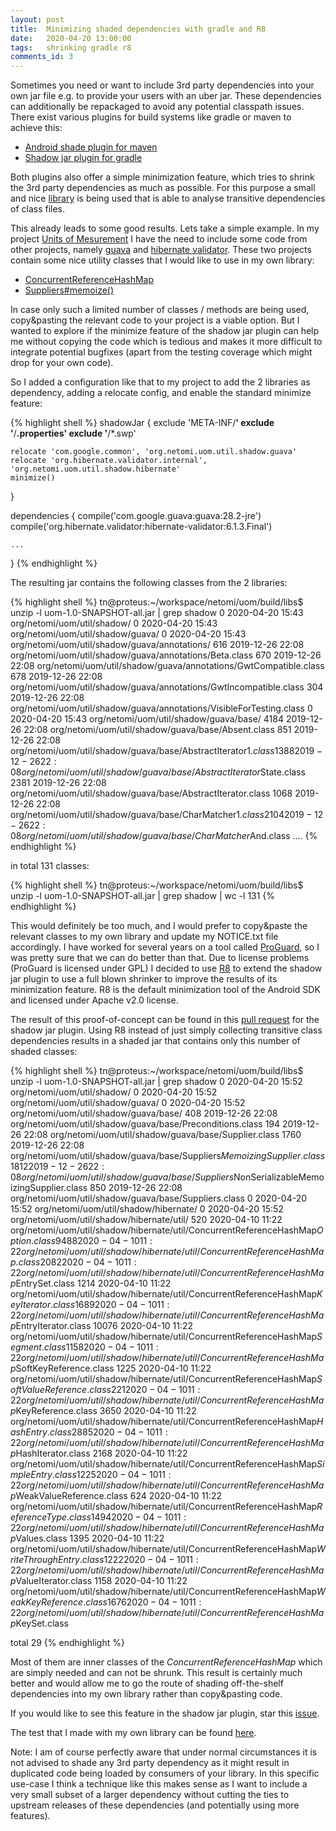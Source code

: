 ```yaml
---
layout: post
title:  Minimizing shaded dependencies with gradle and R8
date:   2020-04-20 13:00:00
tags:   shrinking gradle r8
comments_id: 3
---
```


Sometimes you need or want to include 3rd party dependencies into your own jar file e.g. to provide your users with
an uber jar. These dependencies can additionally be repackaged to avoid any potential classpath issues. There exist
various plugins for build systems like gradle or maven to achieve this:

* [Android shade plugin for maven](http://maven.apache.org/plugins/maven-shade-plugin/index.html)
* [Shadow jar plugin for gradle](https://imperceptiblethoughts.com/shadow/)

Both plugins also offer a simple minimization feature, which tries to shrink the 3rd party dependencies as much as
possible. For this purpose a small and nice [library](https://github.com/tcurdt/jdependency) is being used that is
able to analyse transitive dependencies of class files.

This already leads to some good results. Lets take a simple example. In my project [Units of Mesurement](https://github.com/netomi/uom)
I have the need to include some code from other projects, namely [guava](https://github.com/google/guava) and [hibernate validator](https://github.com/hibernate/hibernate-validator).
These two projects contain some nice utility classes that I would like to use in my own library:

* [ConcurrentReferenceHashMap](https://github.com/hibernate/hibernate-validator/blob/master/engine/src/main/java/org/hibernate/validator/internal/util/ConcurrentReferenceHashMap.java)
* [Suppliers#memoize()](https://github.com/google/guava/blob/master/guava/src/com/google/common/base/Suppliers.java#L101)

In case only such a limited number of classes / methods are being used, copy&pasting the relevant code to your project is a viable option.
But I wanted to explore if the minimize feature of the shadow jar plugin can help me without copying the code which is tedious
and makes it more difficult to integrate potential bugfixes (apart from the testing coverage which might drop for your own code).

So I added a configuration like that to my project to add the 2 libraries as dependency, adding a relocate config,
and enable the standard minimize feature:

{% highlight shell %}
shadowJar {
    exclude 'META-INF/**'
    exclude '**/**.properties'
    exclude '**/*.swp'

    relocate 'com.google.common', 'org.netomi.uom.util.shadow.guava'
    relocate 'org.hibernate.validator.internal', 'org.netomi.uom.util.shadow.hibernate'
    minimize()
}

dependencies {
    compile('com.google.guava:guava:28.2-jre')
    compile('org.hibernate.validator:hibernate-validator:6.1.3.Final')

    ...
}
{% endhighlight %}

The resulting jar contains the following classes from the 2 libraries:

{% highlight shell %}
tn@proteus:~/workspace/netomi/uom/build/libs$ unzip -l uom-1.0-SNAPSHOT-all.jar  | grep shadow
        0  2020-04-20 15:43   org/netomi/uom/util/shadow/
        0  2020-04-20 15:43   org/netomi/uom/util/shadow/guava/
        0  2020-04-20 15:43   org/netomi/uom/util/shadow/guava/annotations/
      616  2019-12-26 22:08   org/netomi/uom/util/shadow/guava/annotations/Beta.class
      670  2019-12-26 22:08   org/netomi/uom/util/shadow/guava/annotations/GwtCompatible.class
      678  2019-12-26 22:08   org/netomi/uom/util/shadow/guava/annotations/GwtIncompatible.class
      304  2019-12-26 22:08   org/netomi/uom/util/shadow/guava/annotations/VisibleForTesting.class
        0  2020-04-20 15:43   org/netomi/uom/util/shadow/guava/base/
     4184  2019-12-26 22:08   org/netomi/uom/util/shadow/guava/base/Absent.class
      851  2019-12-26 22:08   org/netomi/uom/util/shadow/guava/base/AbstractIterator$1.class
     1388  2019-12-26 22:08   org/netomi/uom/util/shadow/guava/base/AbstractIterator$State.class
     2381  2019-12-26 22:08   org/netomi/uom/util/shadow/guava/base/AbstractIterator.class
     1068  2019-12-26 22:08   org/netomi/uom/util/shadow/guava/base/CharMatcher$1.class
     2104  2019-12-26 22:08   org/netomi/uom/util/shadow/guava/base/CharMatcher$And.class
....
{% endhighlight %}

in total 131 classes:

{% highlight shell %}
tn@proteus:~/workspace/netomi/uom/build/libs$ unzip -l uom-1.0-SNAPSHOT-all.jar  | grep shadow | wc -l
131
{% endhighlight %}

This would definitely be too much, and I would prefer to copy&paste the relevant classes to my own library and update
my NOTICE.txt file accordingly. I have worked for several years on a tool called [ProGuard](https://www.guardsquare.com/en/products/proguard),
so I was pretty sure that we can do better than that. Due to license problems (ProGuard is licensed under GPL) I decided to
use [R8](https://r8.googlesource.com/r8) to extend the shadow jar plugin to use a full blown shrinker to improve the results
of its minimization feature. R8 is the default minimization tool of the Android SDK and licensed under Apache v2.0 license.

The result of this proof-of-concept can be found in this [pull request](https://github.com/johnrengelman/shadow/pull/566) for the
shadow jar plugin. Using R8 instead of just simply collecting transitive class dependencies results in a shaded jar that 
contains only this number of shaded classes:

{% highlight shell %}
tn@proteus:~/workspace/netomi/uom/build/libs$ unzip -l uom-1.0-SNAPSHOT-all.jar  | grep shadow 
        0  2020-04-20 15:52   org/netomi/uom/util/shadow/
        0  2020-04-20 15:52   org/netomi/uom/util/shadow/guava/
        0  2020-04-20 15:52   org/netomi/uom/util/shadow/guava/base/
      408  2019-12-26 22:08   org/netomi/uom/util/shadow/guava/base/Preconditions.class
      194  2019-12-26 22:08   org/netomi/uom/util/shadow/guava/base/Supplier.class
     1760  2019-12-26 22:08   org/netomi/uom/util/shadow/guava/base/Suppliers$MemoizingSupplier.class
     1812  2019-12-26 22:08   org/netomi/uom/util/shadow/guava/base/Suppliers$NonSerializableMemoizingSupplier.class
      850  2019-12-26 22:08   org/netomi/uom/util/shadow/guava/base/Suppliers.class
        0  2020-04-20 15:52   org/netomi/uom/util/shadow/hibernate/
        0  2020-04-20 15:52   org/netomi/uom/util/shadow/hibernate/util/
      520  2020-04-10 11:22   org/netomi/uom/util/shadow/hibernate/util/ConcurrentReferenceHashMap$Option.class
     9488  2020-04-10 11:22   org/netomi/uom/util/shadow/hibernate/util/ConcurrentReferenceHashMap.class
     2082  2020-04-10 11:22   org/netomi/uom/util/shadow/hibernate/util/ConcurrentReferenceHashMap$EntrySet.class
     1214  2020-04-10 11:22   org/netomi/uom/util/shadow/hibernate/util/ConcurrentReferenceHashMap$KeyIterator.class
     1689  2020-04-10 11:22   org/netomi/uom/util/shadow/hibernate/util/ConcurrentReferenceHashMap$EntryIterator.class
    10076  2020-04-10 11:22   org/netomi/uom/util/shadow/hibernate/util/ConcurrentReferenceHashMap$Segment.class
     1158  2020-04-10 11:22   org/netomi/uom/util/shadow/hibernate/util/ConcurrentReferenceHashMap$SoftKeyReference.class
     1225  2020-04-10 11:22   org/netomi/uom/util/shadow/hibernate/util/ConcurrentReferenceHashMap$SoftValueReference.class
      221  2020-04-10 11:22   org/netomi/uom/util/shadow/hibernate/util/ConcurrentReferenceHashMap$KeyReference.class
     3650  2020-04-10 11:22   org/netomi/uom/util/shadow/hibernate/util/ConcurrentReferenceHashMap$HashEntry.class
     2885  2020-04-10 11:22   org/netomi/uom/util/shadow/hibernate/util/ConcurrentReferenceHashMap$HashIterator.class
     2168  2020-04-10 11:22   org/netomi/uom/util/shadow/hibernate/util/ConcurrentReferenceHashMap$SimpleEntry.class
     1225  2020-04-10 11:22   org/netomi/uom/util/shadow/hibernate/util/ConcurrentReferenceHashMap$WeakValueReference.class
      624  2020-04-10 11:22   org/netomi/uom/util/shadow/hibernate/util/ConcurrentReferenceHashMap$ReferenceType.class
     1494  2020-04-10 11:22   org/netomi/uom/util/shadow/hibernate/util/ConcurrentReferenceHashMap$Values.class
     1395  2020-04-10 11:22   org/netomi/uom/util/shadow/hibernate/util/ConcurrentReferenceHashMap$WriteThroughEntry.class
     1222  2020-04-10 11:22   org/netomi/uom/util/shadow/hibernate/util/ConcurrentReferenceHashMap$ValueIterator.class
     1158  2020-04-10 11:22   org/netomi/uom/util/shadow/hibernate/util/ConcurrentReferenceHashMap$WeakKeyReference.class
     1676  2020-04-10 11:22   org/netomi/uom/util/shadow/hibernate/util/ConcurrentReferenceHashMap$KeySet.class

total 29
{% endhighlight %}

Most of them are inner classes of the _ConcurrentReferenceHashMap_ which are simply needed and can not be shrunk.
This result is certainly much better and would allow me to go the route of shading off-the-shelf dependencies into my
own library rather than copy&pasting code.

If you would like to see this feature in the shadow jar plugin, star this [issue](https://github.com/johnrengelman/shadow/issues/565).

The test that I made with my own library can be found [here](https://github.com/netomi/uom/tree/shadow-dependencies).

Note: I am of course perfectly aware that under normal circumstances it is not advised to shade any 3rd party dependency as
it might result in duplicated code being loaded by consumers of your library. In this specific use-case I think a technique like
this makes sense as I want to include a very small subset of a larger dependency without cutting the ties to upstream releases of
these dependencies (and potentially using more features).